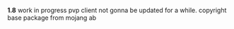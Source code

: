 **1.8** work in progress pvp client
not gonna be updated for a while. copyright base package from mojang ab

